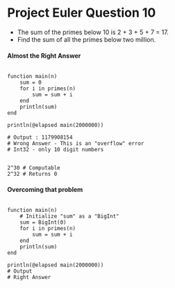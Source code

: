 Project Euler Question 10
======================================
- The sum of the primes below 10 is 2 + 3 + 5 + 7 = 17.
- Find the sum of all the primes below two million.

#### Almost the Right Answer
<pre><code>
function main(n)
    sum = 0
    for i in primes(n)
        sum = sum + i
    end
    println(sum)
end

println(@elapsed main(2000000))

# Output : 1179908154
# Wrong Answer - This is an "overflow" error
# Int32 - only 10 digit numbers
</code></pre>

<pre><code>
2^30 # Computable
2^32 # Returns 0
</code></pre>

#### Overcoming that problem
<pre><code>
function main(n)
    # Initialize "sum" as a "BigInt"
    sum = BigInt(0)
    for i in primes(n)
        sum = sum + i
    end
    println(sum)
end

println(@elapsed main(2000000))
# Output
# Right Answer
</code></pre>
